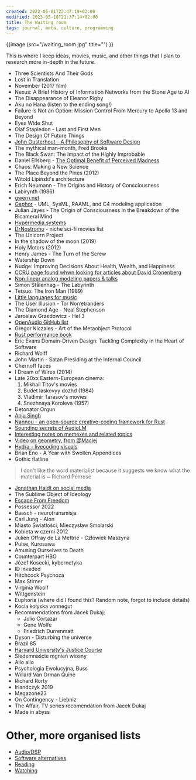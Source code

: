 ```yaml
---
created: 2022-05-01T22:47:19+02:00
modified: 2023-05-18T21:37:14+02:00
title: The Waiting room
tags: journal, meta, culture, programming
---
```


{{image (src="/waiting_room.jpg" title="") }}

This is where I keep ideas, movies, music, and other things that I plan to
research more in-depth in the future.

- Three Scientists And Their Gods
- Lost in Translation
- November (2017 film)
- Nexus: A Brief History of Information Networks from the Stone Age to AI
- The Disappearance of Eleanor Rigby
- Aku no Hana (listen to the ending song!)
- Failure Is Not an Option: Mission Control From Mercury to Apollo 13 and Beyond
- Eyes Wide Shut
- Olaf Stapledon - Last and First Men
- The Design Of Future Things
- [John Ousterhout - A Philosophy of Software Design](https://web.stanford.edu/~ouster/cgi-bin/book.php)
- The mythical man-month, Fred Brooks
- The Black Swan: The Impact of the Highly Improbable
- Daniel Ellsberg - [The Optimal Benefit of Perceived Madness](https://ia600102.us.archive.org/20/items/ThePoliticalUsesOfMadness/ELS005-001.pdf)
- Chaos: Making a New Science
- The Place Beyond the Pines (2012)
- Witold Lipiński's architecture
- Erich Neumann - The Origins and History of Consciousness
- Labirynth (1986)
- [gwern.net](https://gwern.net/)
- [Gaphor](https://gaphor.org/) - UML, SysML, RAAML, and C4 modeling application
- Julian Jayes - The Origin of Consciousness in the Breakdown of the Bicameral Mind
- [Hypermedia.systems](https://hypermedia.system)
- [DrNostromo](http://www.drnostromo.com/movies) - niche sci-fi movies list
- The Unicorn Project
- In the shadow of the moon (2019)
- Holy Motors (2012)
- Henry James - The Turn of the Screw
- Watership Down
- Nudge: Improving Decisions About Health, Wealth, and Happiness
- [CCRU page found whwn looking for articles about David Cronenberg](http://ccru.net/syzygy/zerok.htm)
- [Non-linear analog modeling papers & talks](https://cytomic.com/technical-papers/)
- Simon Stålenhag - The Labyrinth
- Tetsuo: The Iron Man (1989)
- [Little languages for music](https://www.usenix.org/legacy/publications/compsystems/1990/spr_langston.pdf)
- The User Illusion - Tor Norretranders
- The Diamond Age - Neal Stephenson
- Jaroslaw Grzedowicz - Hel 3
- [OpenAudio GitHub list](https://github.com/webprofusion/OpenAudio)
- Gregor Kiczales - Art of the Metaobject Protocol
- [Rust performance book](https://nnethercote.github.io/perf-book/introduction.html)
- Eric Evans Domain-Driven Design: Tackling Complexity in the Heart of Software
- Richard Wolff
- John Martin - Satan Presiding at the Infernal Council
- Chernoff faces
- I Dream of Wires (2014)
- Late 20xx Eastern-European cinema:
  1. Mikhail Titov's movies
  1. Budet laskovyy dozhd (1984)
  1. Vladimir Tarasov's movies
  1. Snezhnaya Koroleva (1957)
- Detonator Orgun
- [Anju Singh](https://www.anjusingh.com/)
- [Nannou - an open-source creative-coding framework for Rust](https://nannou.cc/)
- [Sounding secrets of AudioLM](https://www.shaped.ai/blog/sounding-the-secrets-of-audiolm)
- [Interesting notes on memexes and related topics](https://metasyn.pw/memex)
- [Video on geometry, from @Maciej](https://youtube.com/watch?v=utMx48aGndI)
- [Hydra - livecoding visuals](https://github.com/hydra-synth/hydra)
- Brian Eno - A Year with Swollen Appendices
- Gothic flatline

> I don't like the word materialist
> because it suggests we know
> what the material is ~ Richard Penrose

- [Jonathan Haidt on social media](https://jonathanhaidt.com/social-media)
- The Sublime Object of Ideology
- [Escape From Freedom](https://en.m.wikipedia.org/wiki/Escape_from_Freedom)
- Possessor 2022
- Baasch - neurotransmisja
- Carl Jung - Aion
- Miasto Światłości, Mieczysław Smolarski
- Kobieta w czerni 2012
- Julien Offray de La Mettrie - Człowiek Maszyna
- Pulse, Kurosawa
- Amusing Ourselves to Death
- Counterpart HBO
- Józef Kosecki, kybernetyka
- ID invaded
- Hitchcock Psychoza
- Max Stirner
- Virginia Woolf
- Wittgenstein
- Euphoria (where did I found this? Random note, forgot to include details)
- Kocia kołyska vonnegut
- Recommendations from Jacek Dukaj:
  - Julio Cortazar
  - Gene Wolfe
  - Friedrich Durrenmatt
- Dyson - Disturbing the universe
- Brazil 85
- [Harvard University's Justice
  Course](http://justiceharvard.org/justicecourse/)
- Siedemnaście mgnień wiosny
- Allo allo
- Psychologia Ewolucyjna, Buss
- Willard Van Orman Quine
- Richard Rorty
- Irlandczyk 2019
- Megazone23
- On Contingency - Liebniz
- The Affair, TV series recomendation from Jacek Dukaj
- Made in abyss

# Other, more organised lists

- [Audio/DSP](/dsp)
- [Software alternatives](/alternatives)
- [Reading](/reading)
- [Watching](/watching)
